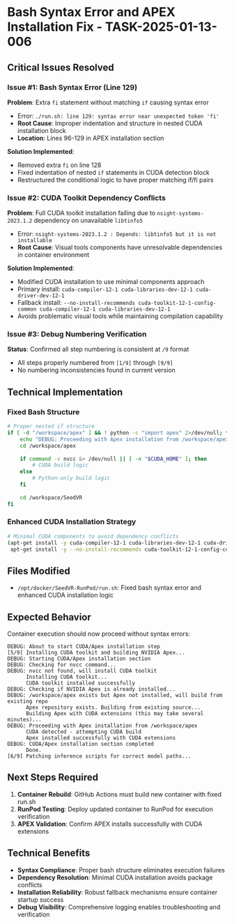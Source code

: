 # Bash Syntax Error and APEX Installation Fix - TASK-2025-01-13-006

## Critical Issues Resolved

### Issue #1: Bash Syntax Error (Line 129)
**Problem**: Extra `fi` statement without matching `if` causing syntax error
- Error: `./run.sh: line 129: syntax error near unexpected token 'fi'`
- **Root Cause**: Improper indentation and structure in nested CUDA installation block
- **Location**: Lines 96-129 in APEX installation section

**Solution Implemented**:
- Removed extra `fi` on line 128
- Fixed indentation of nested `if` statements in CUDA detection block
- Restructured the conditional logic to have proper matching if/fi pairs

### Issue #2: CUDA Toolkit Dependency Conflicts
**Problem**: Full CUDA toolkit installation failing due to `nsight-systems-2023.1.2` dependency on unavailable `libtinfo5`
- Error: `nsight-systems-2023.1.2 : Depends: libtinfo5 but it is not installable`
- **Root Cause**: Visual tools components have unresolvable dependencies in container environment

**Solution Implemented**:
- Modified CUDA installation to use minimal components approach
- Primary install: `cuda-compiler-12-1 cuda-libraries-dev-12-1 cuda-driver-dev-12-1`
- Fallback install: `--no-install-recommends cuda-toolkit-12-1-config-common cuda-compiler-12-1 cuda-libraries-dev-12-1`
- Avoids problematic visual tools while maintaining compilation capability

### Issue #3: Debug Numbering Verification
**Status**: Confirmed all step numbering is consistent at `/9` format
- All steps properly numbered from `[1/9]` through `[9/9]`
- No numbering inconsistencies found in current version

## Technical Implementation

### Fixed Bash Structure
```bash
# Proper nested if structure
if [ -d "/workspace/apex" ] && ! python -c "import apex" 2>/dev/null; then
    echo "DEBUG: Proceeding with Apex installation from /workspace/apex"
    cd /workspace/apex
    
    if command -v nvcc &> /dev/null || [ -n "$CUDA_HOME" ]; then
        # CUDA build logic
    else
        # Python-only build logic
    fi
    
    cd /workspace/SeedVR
fi
```

### Enhanced CUDA Installation Strategy
```bash
# Minimal CUDA components to avoid dependency conflicts
(apt-get install -y cuda-compiler-12-1 cuda-libraries-dev-12-1 cuda-driver-dev-12-1 || \
 apt-get install -y --no-install-recommends cuda-toolkit-12-1-config-common cuda-compiler-12-1 cuda-libraries-dev-12-1)
```

## Files Modified
- `/opt/docker/SeedVR-RunPod/run.sh`: Fixed bash syntax error and enhanced CUDA installation logic

## Expected Behavior
Container execution should now proceed without syntax errors:
```
DEBUG: About to start CUDA/Apex installation step
[5/9] Installing CUDA toolkit and building NVIDIA Apex...
DEBUG: Starting CUDA/Apex installation section
DEBUG: Checking for nvcc command...
DEBUG: nvcc not found, will install CUDA toolkit
      Installing CUDA toolkit...
      CUDA toolkit installed successfully
DEBUG: Checking if NVIDIA Apex is already installed...
DEBUG: /workspace/apex exists but Apex not installed, will build from existing repo
      Apex repository exists. Building from existing source...
      Building Apex with CUDA extensions (this may take several minutes)...
DEBUG: Proceeding with Apex installation from /workspace/apex
      CUDA detected - attempting CUDA build
      Apex installed successfully with CUDA extensions
DEBUG: CUDA/Apex installation section completed
      Done.
[6/9] Patching inference scripts for correct model paths...
```

## Next Steps Required
1. **Container Rebuild**: GitHub Actions must build new container with fixed run.sh
2. **RunPod Testing**: Deploy updated container to RunPod for execution verification
3. **APEX Validation**: Confirm APEX installs successfully with CUDA extensions

## Technical Benefits
- **Syntax Compliance**: Proper bash structure eliminates execution failures
- **Dependency Resolution**: Minimal CUDA installation avoids package conflicts
- **Installation Reliability**: Robust fallback mechanisms ensure container startup success
- **Debug Visibility**: Comprehensive logging enables troubleshooting and verification